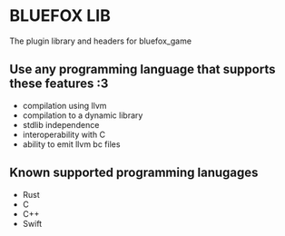 # BLUEFOX LIB
The plugin library and headers for bluefox_game

## Use any programming language that supports these features :3
* compilation using llvm
* compilation to a dynamic library
* stdlib independence
* interoperability with C
* ability to emit llvm bc files

## Known supported programming lanugages
* Rust
* C
* C++
* Swift


